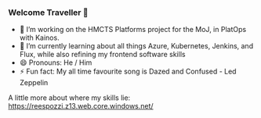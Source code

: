 ### Welcome Traveller 🤖


<!--
**reespozzi/reespozzi** is a ✨ _special_ ✨ repository because its `README.md` (this file) appears on your GitHub profile.

Here are some ideas to get you started:




-->
- 🔭 I’m working on the HMCTS Platforms project for the MoJ, in PlatOps with Kainos.
- 🌱 I’m currently learning about all things Azure, Kubernetes, Jenkins, and Flux, while also refining my frontend software skills
- 😄 Pronouns: He / Him
- ⚡ Fun fact: My all time favourite song is Dazed and Confused - Led Zeppelin

A little more about where my skills lie: https://reespozzi.z13.web.core.windows.net/
